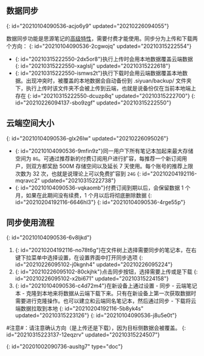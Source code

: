 ## 数据同步
{: id="20210104090536-acjo6y9" updated="20210226094055"}

数据同步功能是思源笔记的[高级特性](https://b3log.org/siyuan/advanced_features.html)，需要付费才能使用。同步分为上传和下载两个方向：
{: id="20210104090536-2cgwojq" updated="20210315222554"}

* {: id="20210315222550-2dx5or8"}执行上传时会用本地数据覆盖云端数据
  {: id="20210315222550-xaglslj" updated="20210315222618"}
* {: id="20210315222550-ismws2t"}执行下载时会用云端数据覆盖本地数据。出现冲突时，被覆盖的本地数据会自动备份到 .siyuan/backup/ 文件夹下，执行上传时该文件夹不会被上传到云端，也就是说备份仅在当前本地端上存在
  {: id="20210315222550-dcuzp8q" updated="20210315222700"}
{: id="20210226094137-sbo9zgf" updated="20210315222550"}

## 云端空间大小
{: id="20210104090536-glx26lw" updated="20210226095026"}

* {: id="20210104090536-9mfin9z"}同一用户下所有笔记本加起来最大存储空间为 `8G`。可通过推荐新的付费订阅用户进行扩容，每推荐一个新订阅用户，则双方都奖励 500M 存储空间以及延长 7 天使用。每个账号的推荐上限次数为 32 次，也就是说理论上可以免费扩容到 `24G`
  {: id="20210204192116-mqravc2" updated="20210315222738"}
* {: id="20210104090536-vqkaomb"}付费订阅到期以后，会保留数据 1 个月，如果在此期间没有续费，1 个月以后将彻底删除数据
  {: id="20210204192116-6646hl3"}
{: id="20210104090536-4rge55p"}

## 同步使用流程
{: id="20210104090536-6v8ljkd"}

1. {: id="20210204192116-no78t6g"}在文件树上选择需要同步的笔记本，在右键下拉菜单中选择设置，在设置界面中打开同步选项
   {: id="20210226095102-j0kgnh4" updated="20210226095224"}
2. {: id="20210226095102-80ckjhk"}点击同步按钮，选择需要上传或是下载
   {: id="20210226095102-x2bi671" updated="20210315224158"}
3. {: id="20210104090536-c4d72m4"}在新设备上通过设置 - 同步 - 云端笔记本 - 克隆到本地来将数据从云端下载下来。只有在新设备上第一次获取数据时需要进行克隆操作。也可以建立和云端同名笔记本，然后通过同步 - 下载将云端数据拉取到本地
   {: id="20210204192116-5b8yk4s" updated="20210315223126"}
{: id="20210104090536-j8u5e0t"}

#注意#：请注意确认方向（是上传还是下载），因为目标侧数据会被覆盖。
{: id="20210315223137-12eqzrv" updated="20210315224507"}


{: id="20201002090736-ausltg7" type="doc"}
